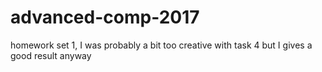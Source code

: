 # advanced-comp-2017
homework set 1, I was probably a bit too creative with task 4 but I gives a good result anyway
